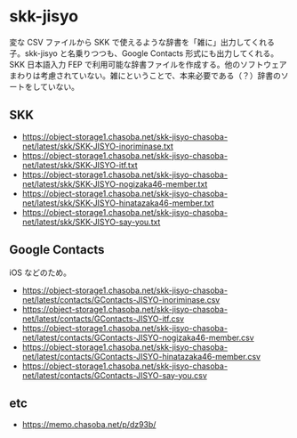 # skk-jisyo

変な CSV ファイルから SKK で使えるような辞書を「雑に」出力してくれる子。skk-jisyo と名乗りつつも、Google Contacts 形式にも出力してくれる。
SKK 日本語入力 FEP で利用可能な辞書ファイルを作成する。他のソフトウェアまわりは考慮されていない。雑にということで、本来必要である（？）辞書のソートをしていない。

## SKK

- https://object-storage1.chasoba.net/skk-jisyo-chasoba-net/latest/skk/SKK-JISYO-inoriminase.txt
- https://object-storage1.chasoba.net/skk-jisyo-chasoba-net/latest/skk/SKK-JISYO-itf.txt
- https://object-storage1.chasoba.net/skk-jisyo-chasoba-net/latest/skk/SKK-JISYO-nogizaka46-member.txt
- https://object-storage1.chasoba.net/skk-jisyo-chasoba-net/latest/skk/SKK-JISYO-hinatazaka46-member.txt
- https://object-storage1.chasoba.net/skk-jisyo-chasoba-net/latest/skk/SKK-JISYO-say-you.txt

## Google Contacts

iOS などのため。

- https://object-storage1.chasoba.net/skk-jisyo-chasoba-net/latest/contacts/GContacts-JISYO-inoriminase.csv
- https://object-storage1.chasoba.net/skk-jisyo-chasoba-net/latest/contacts/GContacts-JISYO-itf.csv
- https://object-storage1.chasoba.net/skk-jisyo-chasoba-net/latest/contacts/GContacts-JISYO-nogizaka46-member.csv
- https://object-storage1.chasoba.net/skk-jisyo-chasoba-net/latest/contacts/GContacts-JISYO-hinatazaka46-member.csv
- https://object-storage1.chasoba.net/skk-jisyo-chasoba-net/latest/contacts/GContacts-JISYO-say-you.csv

## etc

- https://memo.chasoba.net/p/dz93b/
